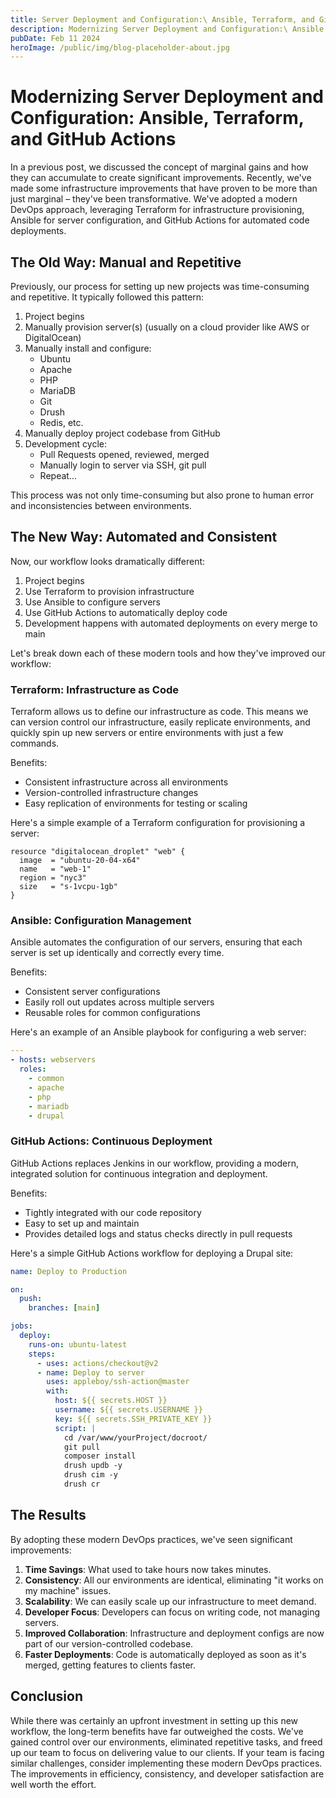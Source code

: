 ```yaml
---
title: Server Deployment and Configuration:\ Ansible, Terraform, and GitHub Actions
description: Modernizing Server Deployment and Configuration:\ Ansible, Terraform, and GitHub Actions
pubDate: Feb 11 2024
heroImage: /public/img/blog-placeholder-about.jpg
---
```


# Modernizing Server Deployment and Configuration: Ansible, Terraform, and GitHub Actions

In a previous post, we discussed the concept of marginal gains and how they can accumulate to create significant improvements. Recently, we've made some infrastructure improvements that have proven to be more than just marginal – they've been transformative. We've adopted a modern DevOps approach, leveraging Terraform for infrastructure provisioning, Ansible for server configuration, and GitHub Actions for automated code deployments.

## The Old Way: Manual and Repetitive

Previously, our process for setting up new projects was time-consuming and repetitive. It typically followed this pattern:

1. Project begins
2. Manually provision server(s) (usually on a cloud provider like AWS or DigitalOcean)
3. Manually install and configure:
   - Ubuntu
   - Apache
   - PHP
   - MariaDB
   - Git
   - Drush
   - Redis, etc.
4. Manually deploy project codebase from GitHub
5. Development cycle:
   - Pull Requests opened, reviewed, merged
   - Manually login to server via SSH, git pull
   - Repeat...

This process was not only time-consuming but also prone to human error and inconsistencies between environments.

## The New Way: Automated and Consistent

Now, our workflow looks dramatically different:

1. Project begins
2. Use Terraform to provision infrastructure
3. Use Ansible to configure servers
4. Use GitHub Actions to automatically deploy code
5. Development happens with automated deployments on every merge to main

Let's break down each of these modern tools and how they've improved our workflow:

### Terraform: Infrastructure as Code

Terraform allows us to define our infrastructure as code. This means we can version control our infrastructure, easily replicate environments, and quickly spin up new servers or entire environments with just a few commands.

Benefits:

- Consistent infrastructure across all environments
- Version-controlled infrastructure changes
- Easy replication of environments for testing or scaling

Here's a simple example of a Terraform configuration for provisioning a server:

```hcl
resource "digitalocean_droplet" "web" {
  image  = "ubuntu-20-04-x64"
  name   = "web-1"
  region = "nyc3"
  size   = "s-1vcpu-1gb"
}
```

### Ansible: Configuration Management

Ansible automates the configuration of our servers, ensuring that each server is set up identically and correctly every time.

Benefits:

- Consistent server configurations
- Easily roll out updates across multiple servers
- Reusable roles for common configurations

Here's an example of an Ansible playbook for configuring a web server:

```yaml
---
- hosts: webservers
  roles:
    - common
    - apache
    - php
    - mariadb
    - drupal
```

### GitHub Actions: Continuous Deployment

GitHub Actions replaces Jenkins in our workflow, providing a modern, integrated solution for continuous integration and deployment.

Benefits:

- Tightly integrated with our code repository
- Easy to set up and maintain
- Provides detailed logs and status checks directly in pull requests

Here's a simple GitHub Actions workflow for deploying a Drupal site:

```yaml
name: Deploy to Production

on:
  push:
    branches: [main]

jobs:
  deploy:
    runs-on: ubuntu-latest
    steps:
      - uses: actions/checkout@v2
      - name: Deploy to server
        uses: appleboy/ssh-action@master
        with:
          host: ${{ secrets.HOST }}
          username: ${{ secrets.USERNAME }}
          key: ${{ secrets.SSH_PRIVATE_KEY }}
          script: |
            cd /var/www/yourProject/docroot/
            git pull
            composer install
            drush updb -y
            drush cim -y
            drush cr
```

## The Results

By adopting these modern DevOps practices, we've seen significant improvements:

1. **Time Savings**: What used to take hours now takes minutes.
2. **Consistency**: All our environments are identical, eliminating "it works on my machine" issues.
3. **Scalability**: We can easily scale up our infrastructure to meet demand.
4. **Developer Focus**: Developers can focus on writing code, not managing servers.
5. **Improved Collaboration**: Infrastructure and deployment configs are now part of our version-controlled codebase.
6. **Faster Deployments**: Code is automatically deployed as soon as it's merged, getting features to clients faster.

## Conclusion

While there was certainly an upfront investment in setting up this new workflow, the long-term benefits have far outweighed the costs. We've gained control over our environments, eliminated repetitive tasks, and freed up our team to focus on delivering value to our clients. If your team is facing similar challenges, consider implementing these modern DevOps practices. The improvements in efficiency, consistency, and developer satisfaction are well worth the effort.
